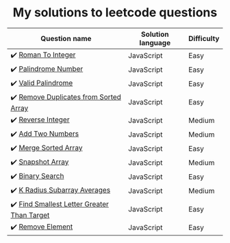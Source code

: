 <h1 align="center">My solutions to leetcode questions</h1>

| Question name                                                                                                                          | Solution language | Difficulty |
| -------------------------------------------------------------------------------------------------------------------------------------- | ----------------- | ---------- |
| :heavy_check_mark: [Roman To Integer](https://leetcode.com/problems/roman-to-integer/)                                                 | JavaScript        | Easy       |
| :heavy_check_mark: [Palindrome Number](https://leetcode.com/problems/palindrome-number/)                                               | JavaScript        | Easy       |
| :heavy_check_mark: [Valid Palindrome](https://leetcode.com/problems/valid-palindrome/)                                                 | JavaScript        | Easy       |
| :heavy_check_mark: [Remove Duplicates from Sorted Array](https://leetcode.com/problems/remove-duplicates-from-sorted-array)            | JavaScript        | Easy       |
| :heavy_check_mark: [Reverse Integer](https://leetcode.com/problems/reverse-integer/)                                                   | JavaScript        | Medium     |
| :heavy_check_mark: [Add Two Numbers](https://leetcode.com/problems/add-two-numbers/)                                                   | JavaScript        | Medium     |
| :heavy_check_mark: [Merge Sorted Array](https://leetcode.com/problems/merge-sorted-array/)                                             | JavaScript        | Easy       |
| :heavy_check_mark: [Snapshot Array](https://leetcode.com/problems/snapshot-array/)                                                     | JavaScript        | Medium     |
| :heavy_check_mark: [Binary Search](https://leetcode.com/problems/binary-search/)                                                       | JavaScript        | Easy       |
| :heavy_check_mark: [K Radius Subarray Averages](https://leetcode.com/problems/k-radius-subarray-averages)                              | JavaScript        | Medium     |
| :heavy_check_mark: [Find Smallest Letter Greater Than Target](https://leetcode.com/problems/find-smallest-letter-greater-than-target/) | JavaScript        | Easy       |
| :heavy_check_mark: [Remove Element](https://leetcode.com/problems/remove-element/)                                                     | JavaScript        | Easy       |
